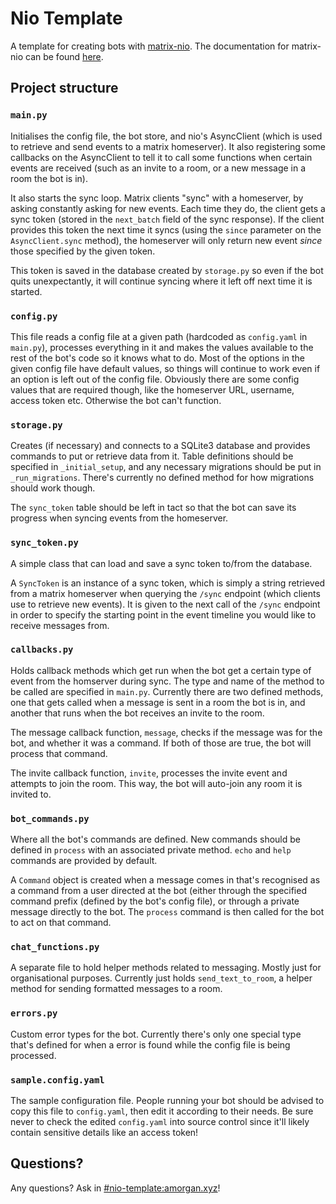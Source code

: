# Nio Template

A template for creating bots with
[matrix-nio](https://github.com/poljar/matrix-nio). The documentation for
matrix-nio can be found
[here](https://matrix-nio.readthedocs.io/en/latest/nio.html).

## Project structure

### `main.py`

Initialises the config file, the bot store, and nio's AsyncClient (which is
used to retrieve and send events to a matrix homeserver). It also registering
some callbacks on the AsyncClient to tell it to call some functions when
certain events are received (such as an invite to a room, or a new message in a
room the bot is in).

It also starts the sync loop. Matrix clients "sync" with a homeserver, by
asking constantly asking for new events. Each time they do, the client gets a
sync token (stored in the `next_batch` field of the sync response). If the
client provides this token the next time it syncs (using the `since` parameter
on the `AsyncClient.sync` method), the homeserver will only return new event
*since* those specified by the given token.

This token is saved in the database created by `storage.py` so even if the bot
quits unexpectantly, it will continue syncing where it left off next time it
is started.

### `config.py`

This file reads a config file at a given path (hardcoded as `config.yaml` in
`main.py`), processes everything in it and makes the values available to the
rest of the bot's code so it knows what to do. Most of the options in the given
config file have default values, so things will continue to work even if an
option is left out of the config file. Obviously there are some config values
that are required though, like the homeserver URL, username, access token etc.
Otherwise the bot can't function.

### `storage.py`

Creates (if necessary) and connects to a SQLite3 database and provides commands
to put or retrieve data from it. Table definitions should be specified in
`_initial_setup`, and any necessary migrations should be put in
`_run_migrations`. There's currently no defined method for how migrations
should work though.

The `sync_token` table should be left in tact so that the bot can save its
progress when syncing events from the homeserver.

### `sync_token.py`

A simple class that can load and save a sync token to/from the database.

A `SyncToken` is an instance of a sync token, which is simply a string
retrieved from a matrix homeserver when querying the `/sync` endpoint (which
clients use to retrieve new events). It is given to the next call of the
`/sync` endpoint in order to specify the starting point in the event timeline
you would like to receive messages from.

### `callbacks.py`

Holds callback methods which get run when the bot get a certain type of event
from the homserver during sync. The type and name of the method to be called
are specified in `main.py`. Currently there are two defined methods, one that
gets called when a message is sent in a room the bot is in, and another that
runs when the bot receives an invite to the room.

The message callback function, `message`, checks if the message was for the
bot, and whether it was a command. If both of those are true, the bot will
process that command.

The invite callback function, `invite`, processes the invite event and attempts
to join the room. This way, the bot will auto-join any room it is invited to.

### `bot_commands.py`

Where all the bot's commands are defined. New commands should be defined in
`process` with an associated private method. `echo` and `help` commands are
provided by default.

A `Command` object is created when a message comes in that's recognised as a
command from a user directed at the bot (either through the specified command
prefix (defined by the bot's config file), or through a private message
directly to the bot. The `process` command is then called for the bot to act on
that command.

### `chat_functions.py`

A separate file to hold helper methods related to messaging. Mostly just for
organisational purposes. Currently just holds `send_text_to_room`, a helper
method for sending formatted messages to a room.

### `errors.py`

Custom error types for the bot. Currently there's only one special type that's
defined for when a error is found while the config file is being processed.

### `sample.config.yaml`

The sample configuration file. People running your bot should be advised to
copy this file to `config.yaml`, then edit it according to their needs. Be sure
never to check the edited `config.yaml` into source control since it'll likely
contain sensitive details like an access token!

## Questions?

Any questions? Ask in
[#nio-template:amorgan.xyz](https://matrix.to/#/!vmWBOsOkoOtVHMzZgN:amorgan.xyz?via=amorgan.xyz)!
